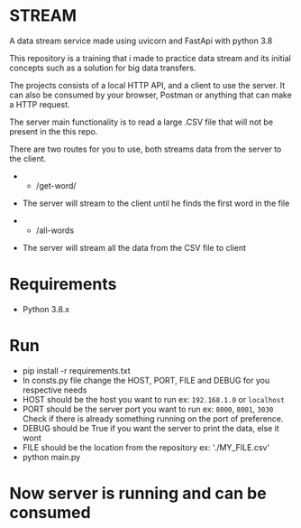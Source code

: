 # STREAM
A data stream service made using uvicorn and FastApi with python 3.8

This repository is a training that i made to practice data stream and its initial concepts such as a solution for big data transfers.

The projects consists of a local HTTP API, and a client to use the server.
It can also be consumed by your browser, Postman or anything that can make a HTTP request.

The server main functionality is to read a large .CSV file that will not be present in the this repo.

There are two routes for you to use, both streams data from the server to the client.

* - /get-word/<your word here>
-  The server will stream to the client until he finds the first word in the file

* - /all-words
- The server will stream all the data from the CSV file to client


# Requirements
* Python 3.8.x

# Run
* pip install -r requirements.txt
* In consts.py file change the HOST, PORT, FILE and DEBUG for you respective needs
* HOST should be the host you want to run ex: `192.168.1.0` or `localhost`
* PORT should be the server port you want to run ex: `8000`, `8001`, `3030`
  Check if there is already something running on the port of preference.
* DEBUG should be True if you want the server to print the data, else it wont
* FILE should be the location from the repository ex: './MY_FILE.csv'
* python main.py

# Now server is running and can be consumed
  
